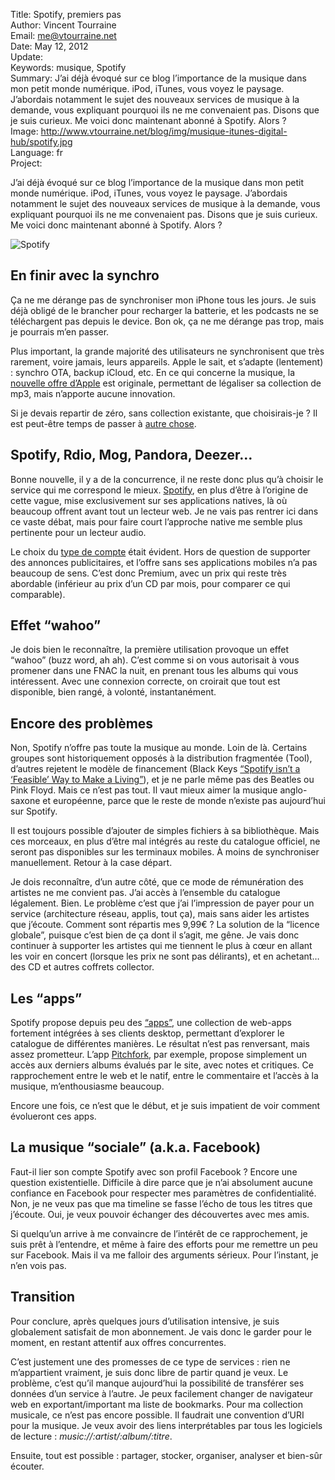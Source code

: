Title:    Spotify, premiers pas  
Author:   Vincent Tourraine  
Email:    me@vtourraine.net  
Date:     May 12, 2012  
Update:   
Keywords: musique, Spotify  
Summary:  J’ai déjà évoqué sur ce blog l’importance de la musique dans mon petit monde numérique. iPod, iTunes, vous voyez le paysage. J’abordais notamment le sujet des nouveaux services de musique à la demande, vous expliquant pourquoi ils ne me convenaient pas. Disons que je suis curieux. Me voici donc maintenant abonné à Spotify. Alors ?  
Image:    http://www.vtourraine.net/blog/img/musique-itunes-digital-hub/spotify.jpg  
Language: fr  
Project:  

<p>J’ai déjà évoqué sur ce blog l’importance de la musique dans mon petit monde numérique. iPod, iTunes, vous voyez le paysage. J’abordais notamment le sujet des nouveaux services de musique à la demande, vous expliquant pourquoi ils ne me convenaient pas. Disons que je suis curieux. Me voici donc maintenant abonné à Spotify. Alors ?</p>

<div class="slideshow">
	<img src="http://www.vtourraine.net/blog/img/musique-itunes-digital-hub/spotify.jpg" alt="Spotify" />
</div>
<h2>En finir avec la synchro</h2>
<p>
    Ça ne me dérange pas de synchroniser mon iPhone tous les jours. Je suis déjà obligé de le brancher pour recharger la batterie, et les podcasts ne se téléchargent pas depuis le device. Bon ok, ça ne me dérange pas trop, mais je pourrais m’en passer.
</p>
<p>
    Plus important, la grande majorité des utilisateurs ne synchronisent que très rarement, voire jamais, leurs appareils. Apple le sait, et s’adapte (lentement) : synchro OTA, backup iCloud, etc. En ce qui concerne la musique, la <a href="http://www.apple.com/itunes/itunes-match/">nouvelle offre d’Apple</a> est originale, permettant de légaliser sa collection de mp3, mais n’apporte aucune innovation.
</p>
<p>
    Si je devais repartir de zéro, sans collection existante, que choisirais-je ? Il est peut-être temps de passer à <a href="http://www.vtourraine.net/blog/musique-itunes-digital-hub">autre chose</a>.
</p>

<h2>Spotify, Rdio, Mog, Pandora, Deezer…</h2>
<p>
    Bonne nouvelle, il y a de la concurrence, il ne reste donc plus qu’à choisir le service qui me correspond le mieux. <a href="http://www.spotify.com">Spotify</a>, en plus d’être à l’origine de cette vague, mise exclusivement sur ses applications natives, là où beaucoup offrent avant tout un lecteur web. Je ne vais pas rentrer ici dans ce vaste débat, mais pour faire court l’approche native me semble plus pertinente pour un lecteur audio.
</p>
<p>
    Le choix du <a href="http://www.spotify.com/get-spotify/overview/">type de compte</a> était évident. Hors de question de supporter des annonces publicitaires, et l’offre sans ses applications mobiles n’a pas beaucoup de sens. C’est donc Premium, avec un prix qui reste très abordable (inférieur au prix d’un CD par mois, pour comparer ce qui comparable). 
</p>

<h2>Effet “wahoo”</h2>
<p>
    Je dois bien le reconnaître, la première utilisation provoque un effet “wahoo” (buzz word, ah ah). C’est comme si on vous autorisait à vous promener dans une FNAC la nuit, en prenant tous les albums qui vous intéressent. Avec une connexion correcte, on croirait que tout est disponible, bien rangé, à volonté, instantanément. 
</p>

<h2>Encore des problèmes</h2>
<p>
    Non, Spotify n’offre pas toute la musique au monde. Loin de là. Certains groupes sont historiquement opposés à la distribution fragmentée (Tool), d’autres rejetent le modèle de financement (Black Keys <a href="http://www.spinner.com/2011/12/14/black-keys-spotify/">“Spotify isn’t a ‘Feasible’ Way to Make a Living”</a>), et je ne parle même pas des Beatles ou Pink Floyd. Mais ce n’est pas tout. Il vaut mieux aimer la musique anglo-saxone et européenne, parce que le reste de monde n’existe pas aujourd’hui sur Spotify.
</p>
<p>
    Il est toujours possible d’ajouter de simples fichiers à sa bibliothèque. Mais ces morceaux, en plus d’être mal intégrés au reste du catalogue officiel, ne seront pas disponibles sur les terminaux mobiles. À moins de synchroniser manuellement. Retour à la case départ.
</p>
<p>
    Je dois reconnaître, d’un autre côté, que ce mode de rémunération des artistes ne me convient pas. J’ai accès à l’ensemble du catalogue légalement. Bien. Le problème c’est que j’ai l’impression de payer pour un service (architecture réseau, applis, tout ça), mais sans aider les artistes que j’écoute. Comment sont répartis mes 9,99€ ? La solution de la “licence globale”, puisque c’est bien de ça dont il s’agit, me gêne. Je vais donc continuer à supporter les artistes qui me tiennent le plus à cœur en allant les voir en concert (lorsque les prix ne sont pas délirants), et en achetant… des CD et autres coffrets collector. 
</p>

<h2>Les “apps”</h2>
<p>
    Spotify propose depuis peu des <a href="http://www.spotify.com/about/apps/">“apps”</a>, une collection de web-apps fortement intégrées à ses clients desktop, permettant d’explorer le catalogue de différentes manières. Le résultat n’est pas renversant, mais assez prometteur. L’app <a href="http://open.spotify.com/app/pitchfork">Pitchfork</a>, par exemple, propose simplement un accès aux derniers albums évalués par le site, avec notes et critiques. Ce rapprochement entre le web et le natif, entre le commentaire et l’accès à la musique, m’enthousiasme beaucoup.
</p>
<p>
    Encore une fois, ce n’est que le début, et je suis impatient de voir comment évolueront ces apps. 
</p>

<h2>La musique “sociale” (a.k.a. Facebook)</h2>
<p>
    Faut-il lier son compte Spotify avec son profil Facebook ? Encore une question existentielle. Difficile à dire parce que je n’ai absolument aucune confiance en Facebook pour respecter mes paramètres de confidentialité. Non, je ne veux pas que ma timeline se fasse l’écho de tous les titres que j’écoute. Oui, je veux pouvoir échanger des découvertes avec mes amis.
</p>
<p>
    Si quelqu’un arrive à me convaincre de l’intérêt de ce rapprochement, je suis prêt à l’entendre, et même à faire des efforts pour me remettre un peu sur Facebook. Mais il va me falloir des arguments sérieux. Pour l’instant, je n’en vois pas.
</p>

<h2>Transition</h2>
<p>
    Pour conclure, après quelques jours d’utilisation intensive, je suis globalement satisfait de mon abonnement. Je vais donc le garder pour le moment, en restant attentif aux offres concurrentes.
</p>
<p>
    C’est justement une des promesses de ce type de services : rien ne m’appartient vraiment, je suis donc libre de partir quand je veux. Le problème, c’est qu’il manque aujourd’hui la possibilité de transférer ses données d’un service à l’autre. Je peux facilement changer de navigateur web en exportant/important ma liste de bookmarks. Pour ma collection musicale, ce n’est pas encore possible. Il faudrait une convention d’URI pour la musique. Je veux avoir des liens interprétables par tous les logiciels de lecture : <em>music://:artist/:album/:titre</em>.
</p>
<p>
    Ensuite, tout est possible : partager, stocker, organiser, analyser et bien-sûr écouter.
</p>